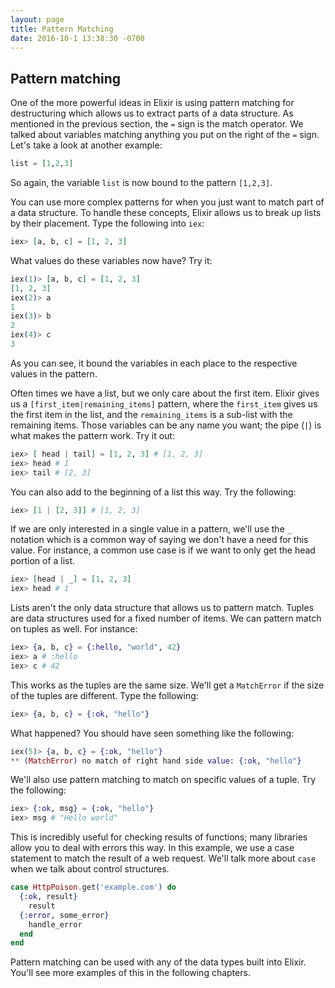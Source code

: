 ```yaml
---
layout: page
title: Pattern Matching
date: 2016-10-1 13:38:30 -0700
---
```



## Pattern matching

One of the more powerful ideas in Elixir is using pattern matching for destructuring which allows us to extract parts of a data structure. As mentioned in the previous section, the `=` sign is the match operator. We talked about variables matching anything you put on the right of the `=` sign. Let's take a look at another example:

```elixir
list = [1,2,3]
```
So again, the variable `list` is now bound to the pattern `[1,2,3]`.

You can use more complex patterns for when you just want to match part of a data structure. To handle these concepts, Elixir allows us to break up lists by their placement. Type the following into `iex`:

```elixir
iex> [a, b, c] = [1, 2, 3]
```

What values do these variables now have? Try it:

```elixir
iex(1)> [a, b, c] = [1, 2, 3]
[1, 2, 3]
iex(2)> a
1
iex(3)> b
2
iex(4)> c
3
```

As you can see, it bound the variables in each place to the respective values in the pattern.

Often times we have a list, but we only care about the first item. Elixir gives us a `[first_item|remaining_items]` pattern, where the `first_item` gives us the first item in the list, and the `remaining_items` is a sub-list with the remaining items. Those variables can be any name you want; the pipe (`|`) is what makes the pattern work. Try it out:

```elixir
iex> [ head | tail] = [1, 2, 3] # [1, 2, 3]
iex> head # 1
iex> tail # [2, 3]
```

You can also add to the beginning of a list this way. Try the following:

```elixir
iex> [1 | [2, 3]] # [1, 2, 3]
```

If we are only interested in a single value in a pattern, we'll use the `_` notation which is a common way of saying we don't have a need for this value. For instance, a common use case is if we want to only get the head portion of a list.

```elixir
iex> [head | _] = [1, 2, 3]
iex> head # 1
```

Lists aren't the only data structure that allows us to pattern match. Tuples are data structures used for a fixed number of items. We can pattern match on tuples as well. For instance:

```elixir
iex> {a, b, c} = {:hello, "world", 42}
iex> a # :hello
iex> c # 42
```

This works as the tuples are the same size. We'll get a `MatchError` if the size of the tuples are different. Type the following:

```elixir
iex> {a, b, c} = {:ok, "hello"}
```

What happened? You should have seen something like the following:

```elixir
iex(5)> {a, b, c} = {:ok, "hello"}
** (MatchError) no match of right hand side value: {:ok, "hello"}
```

We'll also use pattern matching to match on specific values of a tuple. Try the following:

```elixir
iex> {:ok, msg} = {:ok, "hello"}
iex> msg # "Hello world"
```

This is incredibly useful for checking results of functions; many libraries allow you to deal with errors this way. In this example, we use a case statement to match the result of a web request. We'll talk more about `case` when we talk about control structures.

```elixir
case HttpPoison.get('example.com') do
  {:ok, result}
    result
  {:error, some_error}
    handle_error
  end
end
```

Pattern matching can be used with any of the data types built into Elixir. You'll see more examples of this in the following chapters.
